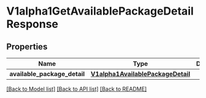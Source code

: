 # V1alpha1GetAvailablePackageDetailResponse

## Properties
Name | Type | Description | Notes
------------ | ------------- | ------------- | -------------
**available_package_detail** | [**V1alpha1AvailablePackageDetail**](V1alpha1AvailablePackageDetail.md) |  | [optional] 

[[Back to Model list]](../README.md#documentation-for-models) [[Back to API list]](../README.md#documentation-for-api-endpoints) [[Back to README]](../README.md)

